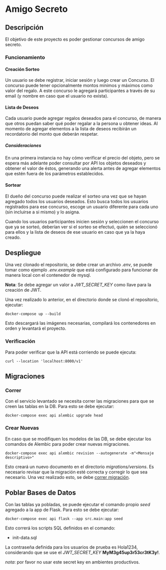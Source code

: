 # Amigo Secreto

## Descripción

El objetivo de este proyecto es poder gestionar concursos de amigo secreto.

### Funcionamiento

#### Creación Sorteo

Un usuario se debe registrar, iniciar sesión y luego crear un Concurso.
El concurso puede tener opcionalmente montos mínimos y máximos como valor del regalo.
A este concurso le agregará participantes a través de su email (y nombre en caso que el usuario no exista).

#### Lista de Deseos

Cada usuario puede agregar regalos deseados para el concurso, de manera que otros puedan saber qué poder regalar a la persona u obtener ideas.
Al momento de agregar elementos a la lista de deseos recibirán un recordatorio del monto que deberán respetar.

##### Consideraciones

En una primera instancia no hay cómo verificar el precio del objeto, pero se espera más adelante poder consultar por API los objetos deseados y obtener el valor de éstos, generando una alerta antes de agregar elementos que estén fuera de los parámetros establecidos.

#### Sortear

El dueño del concurso puede realizar el sorteo una vez que se hayan agregado todos los usuarios deseados. 
Esto busca todos los usuarios registrados para ese concurso, escoge un usuario diferente para cada uno (sin incluirse a si mismo) y lo asigna.

Cuando los usuarios participantes inicien sesión y seleccionen el concurso que ya se sorteó, deberían ver si el sorteo se efectuó, quién se seleccionó para ellos y la lista de deseos de ese usuario en caso que ya la haya creado.

## Despliegue

Una vez clonado el repositorio, se debe crear un archivo _.env_, se puede tomar como ejemplo _.env.example_ que está configurado para funcionar de manera local con el contenedor de mysql. 

**Nota**: Se debe agregar un valor a *JWT_SECRET_KEY* como llave para la creación de JWT.

Una vez realizado lo anterior, en el directorio donde se clonó el repositorio, ejecutar:

```
docker-compose up --build
```

Esto descargará las imágenes necesarias, compilará los contenedores en orden y levantará el proyecto.

### Verificación

Para poder verificar que la API está corriendo se puede ejecuta:

```
curl --location 'localhost:8000/v1'
```

## Migraciones

### Correr

Con el servicio levantado se necesita correr las migraciones para que se creen las tablas en la DB.
Para esto se debe ejecutar:

```
docker-compose exec api alembic upgrade head
```

### Crear Nuevas

En caso que se modifiquen los modelos de las DB, se debe ejecutar los comandos de Alembic para poder crear nuevas migraciones.

```
docker-compose exec api alembic revision --autogenerate -m"<Mensaje descriptivo>"
```

Esto creará un nuevo documento en el directorio *migrations/versions*. Es necesario revisar que la migración esté correcta y corregir lo que sea necesario.
Una vez realizado esto, se debe [correr migración](#correr).

## Poblar Bases de Datos

Con las tablas ya pobladas, se puede ejecutar el comando propio *seed* agregado a la app de Flask.
Para esto se debe ejecutar:

```
docker-compose exec api flask --app src.main:app seed
```

Esto correrá los scripts SQL definidos en el comando:

- init-data.sql

La contraseña definida para los usuarios de prueba es Hola1234, considerando que se use el *JWT_SECRET_KEY* **MyM3g45up3r53cr3tK3y!**. 

*nota*: por favor no usar este secret key en ambientes productivos.
